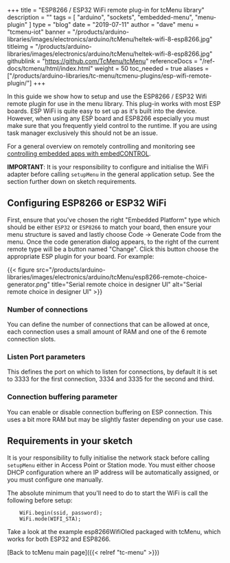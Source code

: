 +++
title = "ESP8266 / ESP32 WiFi remote plug-in for tcMenu library"
description = ""
tags = [ "arduino", "sockets", "embedded-menu", "menu-plugin" ]
type = "blog"
date = "2019-07-11"
author =  "dave"
menu = "tcmenu-iot"
banner = "/products/arduino-libraries/images/electronics/arduino/tcMenu/heltek-wifi-8-esp8266.jpg"
titleimg = "/products/arduino-libraries/images/electronics/arduino/tcMenu/heltek-wifi-8-esp8266.jpg"
githublink = "https://github.com/TcMenu/tcMenu"
referenceDocs = "/ref-docs/tcmenu/html/index.html"
weight = 50
toc_needed = true
aliases = ["/products/arduino-libraries/tc-menu/tcmenu-plugins/esp-wifi-remote-plugin/"]
+++

In this guide we show how to setup and use the ESP8266 / ESP32 Wifi remote plugin for use in the menu library. This plug-in works with most ESP boards. ESP WiFi is quite easy to set up as it's built into the device. However, when using any ESP board and ESP8266 especially you must make sure that you frequently yield control to the runtime. If you are using task manager exclusively this should not be an issue.

For a general overview on remotely controlling and monitoring see [controlling embedded apps with embedCONTROL](https://www.thecoderscorner.com/products/apps/embed-control/).

**IMPORTANT**: It is your responsibility to configure and initialise the WiFi adapter before calling `setupMenu` in the general application setup. See the section further down on sketch requirements.
       
## Configuring ESP8266 or ESP32 WiFi

First, ensure that you've chosen the right "Embedded Platform" type which should be either `ESP32` or `ESP8266` to match your board, then ensure your menu structure is saved and lastly choose Code -> Generate Code from the menu. Once the code generation dialog appears, to the right of the current remote type will be a button named "Change". Click this button choose the appropriate ESP plugin for your board. For example:

{{< figure src="/products/arduino-libraries/images/electronics/arduino/tcMenu/esp8266-remote-choice-generator.png" title="Serial remote choice in designer UI" alt="Serial remote choice in designer UI" >}}

### Number of connections

You can define the number of connections that can be allowed at once, each connection uses a small amount of RAM and one of the 6 remote connection slots.

### Listen Port parameters

This defines the port on which to listen for connections, by default it is set to 3333 for the first connection, 3334 and 3335 for the second and third. 

### Connection buffering parameter

You can enable or disable connection buffering on ESP connection. This uses a bit more RAM but may be slightly faster depending on your use case.

## Requirements in your sketch

It is your responsibility to fully initialise the network stack before calling `setupMenu` either in Access Point or Station mode. You must either choose DHCP configuration where an IP address will be automatically assigned, or you must configure one manually.

The absolute minimum that you'll need to do to start the WiFi is call the following before setup:

        WiFi.begin(ssid, password);
        WiFi.mode(WIFI_STA);

Take a look at the example esp8266WifiOled packaged with tcMenu, which works for both ESP32 and ESP8266.

[Back to tcMenu main page]({{< relref "tc-menu" >}}) 
